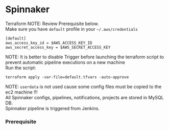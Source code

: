 # Spinnaker

Terraform
NOTE: Review Prerequisite below.<br/>
Make sure you have `default` profile in your `~/.aws/credentials`
```
[default]
aws_access_key_id = $AWS_ACCESS_KEY_ID
aws_secret_access_key = $AWS_SECRET_ACCESS_KEY
```

NOTE: It is better to disable Trigger before launching the terraform script to prevent automatic pipeline executions on a new machine<br/>
Run the script:<br/>
```
terraform apply -var-file=default.tfvars -auto-approve
```
NOTE: `userdata` is not used cause some config files must be copied to the ec2 machine !!!<br/>
All Spinnaker configs, pipelines, notifications, projects are stored in MySQL DB.<br/>
Spinnaker pipeline is triggered from Jenkins.<br/>

### Prerequisite